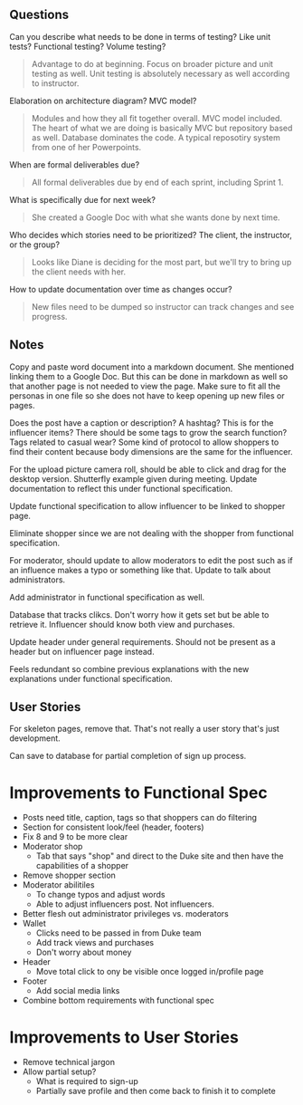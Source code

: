 ## Questions 
Can you describe what needs to be done in terms of testing? Like unit tests? Functional testing? Volume testing? 
> Advantage to do at beginning. Focus on broader picture and unit testing as well. Unit testing is absolutely necessary as well according to instructor. 

Elaboration on architecture diagram? MVC model? 
> Modules and how they all fit together overall. MVC model included. The heart of what we are doing is basically MVC but repository based as well. Database dominates the code. A typical reposotiry system from one of her Powerpoints. 

When are formal deliverables due? 
> All formal deliverables due by end of each sprint, including Sprint 1. 

What is specifically due for next week? 
> She created a Google Doc with what she wants done by next time. 

Who decides which stories need to be prioritized? The client, the instructor, or the group? 
> Looks like Diane is deciding for the most part, but we'll try to bring up the client needs with her. 

How to update documentation over time as changes occur?
> New files need to be dumped so instructor can track changes and see progress. 

## Notes
Copy and paste word document into a markdown document. She mentioned linking them to a Google Doc. But this can be done in markdown as well so that another page is not needed to view the page. Make sure to fit all the personas in one file so she does not have to keep opening up new files or pages.

Does the post have a caption or description? A hashtag? This is for the influencer items? There should be some tags to grow the search function? Tags related to casual wear? Some kind of protocol to allow shoppers to find their content because body dimensions are the same for the influencer. 

For the upload picture camera roll, should be able to click and drag for the desktop version. Shutterfly example given during meeting. Update documentation to reflect this under functional specification. 

Update functional specification to allow influencer to be linked to shopper page. 

Eliminate shopper since we are not dealing with the shopper from functional specification. 

For moderator, should update to allow moderators to edit the post such as if an influence makes a typo or something like that. Update to talk about administrators. 

Add administrator in functional specification as well. 

Database that tracks clikcs. Don't worry how it gets set but be able to retrieve it. Influencer should know both view and purchases. 

Update header under general requirements. Should not be present as a header but on influencer page instead. 

Feels redundant so combine previous explanations with the new explanations under functional specification. 

## User Stories
For skeleton pages, remove that. That's not really a user story that's just development. 

Can save to database for partial completion of sign up process. 

# Improvements to Functional Spec
* Posts need title, caption, tags so that shoppers can do filtering
* Section for consistent look/feel (header, footers)
* Fix 8 and 9 to be more clear
* Moderator shop
    * Tab that says "shop" and direct to the Duke site and then have the capabilities of a shopper
* Remove shopper section
* Moderator abilitiles
    * To change typos and adjust words
    * Able to adjust influencers post. Not influencers.
* Better flesh out administrator privileges vs. moderators
* Wallet
    * Clicks need to be passed in from Duke team
    * Add track views and purchases
    * Don't worry about money
* Header
    * Move total click to ony be visible once logged in/profile page
* Footer
    * Add social media links
* Combine bottom requirements with functional spec

# Improvements to User Stories
* Remove technical jargon
* Allow partial setup?
    * What is required to sign-up
    * Partially save profile and then come back to finish it to complete